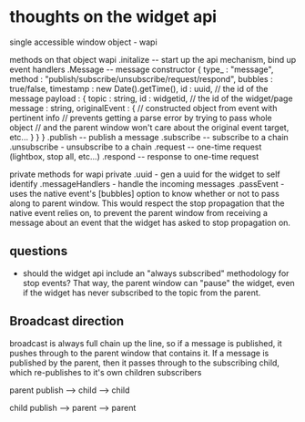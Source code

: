 thoughts on the widget api
========

single accessible window object - wapi

methods on that object
wapi
	.initalize -- start up the api mechanism, bind up event handlers
	.Message -- message constructor
		{
			type_ : "message",
			method : "publish/subscribe/unsubscribe/request/respond",
			bubbles : true/false,
			timestamp : new Date().getTime(),
			id : uuid, // the id of the message
			payload : {
				topic : string,
				id : widgetid, // the id of the widget/page
				message : string,
				originalEvent : {
					// constructed object from event with pertinent info
					// prevents getting a parse error by trying to pass whole object
					// and the parent window won't care about the original event target, etc...
				}
			}
		}
	.publish -- publish a message
	.subscribe -- subscribe to a chain
	.unsubscribe - unsubscribe to a chain
	.request -- one-time request (lightbox, stop all, etc...)
	.respond -- response to one-time request
	
private methods for wapi
private
	.uuid - gen a uuid for the widget to self identify
	.messageHandlers - handle the incoming messages
	.passEvent - uses the native event's [bubbles] option to know whether or not to pass along to parent window. This would respect the stop propagation that the native event relies on, to prevent the parent window from receiving a message about an event that the widget has asked to stop propagation on.
	
questions
--------------

* should the widget api include an "always subscribed" methodology for stop events? That way, the parent window can "pause" the widget, even if the widget has never subscribed to the topic from the parent.


Broadcast direction
------------

broadcast is always full chain up the line, so if a message is published, it pushes through to the parent window that contains it. If a message is published by the parent, then it passes through to the subscribing child, which re-publishes to it's own children subscribers

parent publish  --> child --> child

child publish --> parent --> parent


